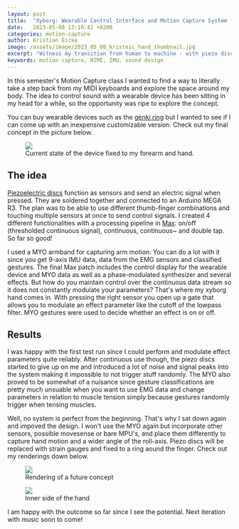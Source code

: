 ```yaml
---
layout: post
title:  "Xyborg: Wearable Control Interface and Motion Capture System for Manipulating Sound"
date:   2023-05-08 13:10:42 +0200
categories: motion-capture
author: Kristian Eicke
image: /assets/image/2023_05_08_kristeic_hand_thumbnail.jpg
excerpt: "Witness my transition from human to machine - with piezo discs"
keywords: motion capture, NIME, IMU, sound design
---
```


In this semester's Motion Capture class I wanted to find a way to literally take a step back from my MIDI keyboards and explore the space around my body. The idea to control sound with a wearable device has been sitting in my head for a while, so the opportunity was ripe to explore the concept. 

You can buy wearable devices such as the [genki ring](https://genkiinstruments.com/) but I wanted to see if I can come up with an inexpensive customizable version. Check out my final concept in the picture below. 

<figure style="float: none">
   <img src="https://www.uio.no/english/studies/programmes/SMC-master/blog/assets/image/2023_05_08_kristeic_front.jpg" width="auto" />
   <figcaption>Current state of the device fixed to my forearm and hand.</figcaption>
</figure>

## The idea

[Piezoelectric discs](https://piezodirect.com/piezo-disc-actuators/) function as sensors and send an electric signal when pressed. They are soldered together and connected to an Arduino MEGA R3. The plan was to be able to use different thumb-finger combinations and touching multiple sensors at once to send control signals. I created 4 different functionalities with a processing pipeline in [Max](https://cycling74.com/products/max): on/off (thresholded continuous signal), continuous, continuous~ and double tap. So far so good!

I used a MYO armband for capturing arm motion. You can do a lot with it since you get 9-axis IMU data, data from the EMG sensors and classified gestures. The final Max patch includes the control display for the wearable device and MYO data as well as a phase-modulated synthesizer and several effects. But how do you maintain control over the continuous data stream so it does not constantly modulate your parameters? That's where my xyborg hand comes in. With pressing the right sensor you open up a gate that allows you to modulate an effect parameter like the cutoff of the lowpass filter. MYO gestures were used to decide whether an effect is on or off. 

## Results

I was happy with the first test run since I could perform and modulate effect parameters quite reliably. After continuous use though, the piezo discs started to give up on me and introduced a lot of noise and signal peaks into the system making it impossible to not trigger stuff randomly. The MYO also proved to be somewhat of a nuisance since gesture classifications are pretty much unsuable when you want to use EMG data and change parameters in relation to muscle tension simply because gestures randomly trigger when tensing muscles. 

Well, no system is perfect from the beginning. That's why I sat down again and impoved the design. I won't use the MYO again but incorporate other sensors, possible movesense or bare MPU's, and place them differently to capture hand motion and a wider angle of the roll-axis. Piezo discs will be replaced with strain gauges and fixed to a ring aound the finger. Check out my renderings down below. 


<figure style="float: none">
   <img src="https://www.uio.no/english/studies/programmes/SMC-master/blog/assets/image/2023_05_08_kristeic_right.png" width="auto" />
   <figcaption>Rendering of a future concept</figcaption>
</figure>

<figure style="float: none">
   <img src="https://www.uio.no/english/studies/programmes/SMC-master/blog/assets/image/2023_05_08_kristeic_hand.png" width="auto" />
   <figcaption>Inner side of the hand</figcaption>
</figure>

I am happy with the outcome so far since I see the potential. Next iteration with music soon to come!

 
